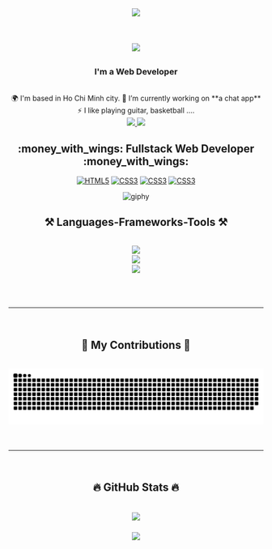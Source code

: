    <div align="center"> <img
            src="https://res.cloudinary.com/dvzingci9/image/upload/v1691682049/Personal_Branding/Frame_164_meg7rg.png">
    </div>
    <h1 align="center"> <img
            src="https://readme-typing-svg.herokuapp.com/?font=Righteous&size=35&center=true&vCenter=true&width=500&height=70&duration=4000&lines=Hi+There!+👋;+I'm+Hoang+Nam!;" />
    </h1>
    <h3 align="center">I'm a Web Developer</h3> <br />
    <div align="center"> 🌍 I'm based in Ho Chi Minh city. 🔭 I’m currently working on **a chat app** ⚡ I like playing
        guitar, basketball .... </div>
    <div align="center"> <a href="mailto:nhnam23304@gmail.com"> <img
                src="https://img.shields.io/badge/Gmail-333333?style=for-the-badge&logo=gmail&logoColor=red" /> </a> <a
            href="https://nguyenhoangnam.online/" target="_blank"> <img
                src="https://img.shields.io/badge/Portfolio-FF5722?style=for-the-badge&logo=todoist&logoColor=white"
                target="_blank" /> <!-- sqlite, safari, google-chrome are other good icon options --> </a> </div>
    <h2 align="center">:money_with_wings: Fullstack Web Developer :money_with_wings:</h2>
    <div align="center"> <a href="https://www.upwork.com/freelancers/~016168d191a73ccc35" target="_blank"
            rel="noreferrer"><img
                src="https://play-lh.googleusercontent.com/y4bswMT02OROjzOPa5zDGsnXX5-cBABjF93j26seJH2cEHD4PuBW1d5VvwfYleeKf4_X"
                width="36" height="36" alt="HTML5" /></a> <a href="https://www.fiverr.com/thanh_tin?up_rollout=true"
            target="_blank" rel="noreferrer"><img src="https://logowik.com/content/uploads/images/fiverr-new3326.jpg"
                width="36" height="36" alt="CSS3" /></a> <a href="https://www.freelancer.com/u/TinTran11"
            target="_blank" rel="noreferrer"><img
                src="https://seeklogo.com/images/F/freelancer-com-logo-2B5CE1A961-seeklogo.com.png" width="36"
                height="36" alt="CSS3" /></a> <a
            href="https://www.peopleperhour.com/freelancer/tin-tran-front-end-developer-zaxjymzw" target="_blank"
            rel="noreferrer"><img
                src="https://d1a29h5kxv3oc2.cloudfront.net/dist/img/pph-share.ced894418333eca244808771d4a24a87.png"
                width="36" height="36" alt="CSS3" /></a> </div>
    <p align="center"> <img
            src="https://github-production-user-asset-6210df.s3.amazonaws.com/85281544/284971938-a65ececb-7042-4a69-b9a6-71381c48b003.gif?X-Amz-Algorithm=AWS4-HMAC-SHA256&X-Amz-Credential=AKIAVCODYLSA53PQK4ZA%2F20240413%2Fus-east-1%2Fs3%2Faws4_request&X-Amz-Date=20240413T164446Z&X-Amz-Expires=300&X-Amz-Signature=470011c288854ac5cab94a98831b1402796d41ac7ed7fb5247396dcb8a2c8219&X-Amz-SignedHeaders=host&actor_id=162941776&key_id=0&repo_id=554255993"
            alt="giphy" /> </p>
    <h2 align="center">⚒️ Languages-Frameworks-Tools ⚒️</h2> <br />
    <div align="center"> <img src="https://skillicons.dev/icons?i=nodejs,github,gitlab,express,firebase,mongodb" /><br>
        <img
            src="https://skillicons.dev/icons?i=react,angular,electron,next,javascript,typescript,d3,redux,styledcomponents" /><br>
        <img
            src="https://skillicons.dev/icons?i=jenkins,bootstrap,mui,mysql,html,css,sass,tailwind,vscode,figma,xd,ps,git" />
    </div> <br /><br /><br />
    <hr /> <br>
    <div align="center">
        <h2>🐍 My Contributions 🐍</h2> <br> <img alt="snake eating my contributions"
            src="https://raw.githubusercontent.com/salesp07/salesp07/output/github-contribution-grid-snake.svg" />
        <br /><br /><br />
    </div>
    <hr /> <br>
    <h2 align="center">🔥 GitHub Stats 🔥</h2> <!-- https://github.com/anuraghazra/github-readme-stats --> <br>
    <div align=center> <a href="#" title="nhnamdev"> <img width="315" align="center"
                src="https://github-readme-stats.vercel.app/api/top-langs/?username=thanhtin4401&hide=c%23,powershell,Mathematica,Ruby,Objective-C,Objective-C%2b%2b,Cuda&title_color=61dafb&text_color=ffffff&icon_color=61dafb&bg_color=20232a&langs_count=8&layout=compact&border_color=61dafb&hide_border=true" />
        </a>
    </div>
    <h3 align="center"> <img
            src="https://readme-typing-svg.herokuapp.com/?font=Righteous&size=25&center=true&vCenter=true&width=500&height=70&duration=4000&lines=Thanks+for+visiting!+✌️;+Shoot+me+a+message+on+Linkedin!;I'm+always+down+to+collab+:)">
    </h3>
